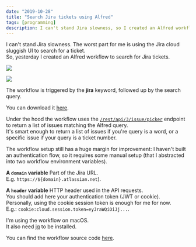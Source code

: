 ```yaml
---
date: "2019-10-28"
title: "Search Jira tickets using Alfred"
tags: [programming]
description: I can't stand Jira slowness, so I created an Alfred workflow to search for Jira tickets.
---
```


I can't stand Jira slowness.
The worst part for me is using the Jira cloud sluggish UI to search for a ticket.  
So, yesterday I created an Alfred workflow to search for Jira tickets.

![](/images/jira-multi.png)

![](/images/jira-single.png)

The workflow is triggered by the **jira** keyword, followed up by the search query.

You can download it [here](https://github.com/mmazzarolo/alfred-jira-search/releases/latest).

Under the hood the workflow uses the [`/rest/api/3/issue/picker`](https://developer.atlassian.com/cloud/jira/platform/rest/v3/?utm_source=%2Fcloud%2Fjira%2Fplatform%2Frest%2F&utm_medium=302#api-rest-api-3-issue-picker-get) endpoint to return a list of issues matching the Alfred query.  
It's smart enough to return a list of issues if you're query is a word, or a specific issue if your query is a ticket number.

The workflow setup still has a huge margin for improvement: I haven't built an authentication flow, so it requires some manual setup (that I abstracted into two workflow environment variables).

**A `domain` variable**
Part of the Jira URL.  
E.g. `https://${domain}.atlassian.net`).

**A `header` variable**
HTTP header used in the API requests.  
You should add here your authentication token (JWT or cookie).  
Personally, using the cookie session token is enough for me for now.  
E.g.: `cookie:cloud.session.token=eyJraWQiOiJj...`.

I'm using the workflow on macOS.  
It also need [jq](https://stedolan.github.io/jq/) to be installed.

You can find the workflow source code [here](https://github.com/mmazzarolo/alfred-jira-search).
